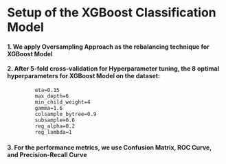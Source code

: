 # Setup of the XGBoost Classification Model
#### 1. We apply Oversampling Approach as the rebalancing technique for XGBoost Model <br><br> 2. After 5-fold cross-validation for Hyperparameter tuning, the 8 optimal hyperparameters for XGBoost Model on the dataset: 
             eta=0.15
             max_depth=6
             min_child_weight=4
             gamma=1.6
             colsample_bytree=0.9
             subsample=0.6
             reg_alpha=0.2
             reg_lambda=1             
#### 3. For the performance metrics, we use Confusion Matrix, ROC Curve, and Precision-Recall Curve
